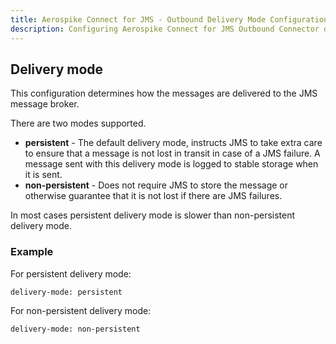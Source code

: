 ```yaml
---
title: Aerospike Connect for JMS - Outbound Delivery Mode Configuration
description: Configuring Aerospike Connect for JMS Outbound Connector delivery-mode section
---
```


## Delivery mode

This configuration determines how the messages are delivered to the JMS message broker.

There are two modes supported.

* **persistent** - The default delivery mode, instructs JMS to take extra care to ensure that a message is not lost in transit in case of a JMS failure.
    A message sent with this delivery mode is logged to stable storage when it is sent.
* **non-persistent** - Does not require JMS to store the message or otherwise guarantee that it is not lost if there are JMS failures.

In most cases persistent delivery mode is slower than non-persistent delivery mode.

### Example

For persistent delivery mode:
```
delivery-mode: persistent
```

For non-persistent delivery mode:

```
delivery-mode: non-persistent
```
